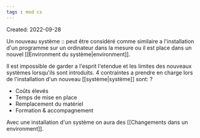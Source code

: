 ```yaml
---
tags : mod cs
---
```


Created: 2022-09-28

Un nouveau système :: peut être considéré comme similaire a l'installation d'un programme sur un ordinateur dans la mesure ou il est place dans un nouvel [[Environment du système|environment]].
<!--SR:!2023-11-20,2,170-->


Il est impossible de garder a l'esprit l'etendue et les limites des nouveaux systèmes lorsqu'ils sont introduits. 4 contraintes a prendre en charge lors de l'installation d'un nouveau [[système|système]] sont:
?
- Coûts élevés
- Temps de mise en place
- Remplacement du matériel
- Formation & accompagnement
<!--SR:!2024-03-04,3,170-->

Avec une installation d'un système on aura des [[Changements dans un environment]].